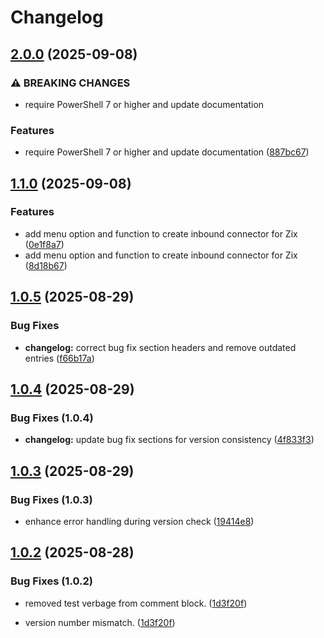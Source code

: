 # Changelog

## [2.0.0](https://github.com/gruberaaron/exo-directsend/compare/v1.1.0...v2.0.0) (2025-09-08)


### ⚠ BREAKING CHANGES

* require PowerShell 7 or higher and update documentation

### Features

* require PowerShell 7 or higher and update documentation ([887bc67](https://github.com/gruberaaron/exo-directsend/commit/887bc679e54c9ca3799abd3a8034ccd58d8a716f))

## [1.1.0](https://github.com/gruberaaron/exo-directsend/compare/v1.0.5...v1.1.0) (2025-09-08)


### Features

* add menu option and function to create inbound connector for Zix ([0e1f8a7](https://github.com/gruberaaron/exo-directsend/commit/0e1f8a7b2ff4c83223822055325040f53f304bac))
* add menu option and function to create inbound connector for Zix ([8d18b67](https://github.com/gruberaaron/exo-directsend/commit/8d18b67662625386185629c36dab3c6a563a3f7e))

## [1.0.5](https://github.com/gruberaaron/exo-directsend/compare/v1.0.4...v1.0.5) (2025-08-29)


### Bug Fixes

* **changelog:** correct bug fix section headers and remove outdated entries ([f66b17a](https://github.com/gruberaaron/exo-directsend/commit/f66b17a8924387eaf79d3d0122108957103cf966))

## [1.0.4](https://github.com/gruberaaron/exo-directsend/compare/v1.0.3...v1.0.4) (2025-08-29)

### Bug Fixes (1.0.4)

* **changelog:** update bug fix sections for version consistency ([4f833f3](https://github.com/gruberaaron/exo-directsend/commit/4f833f3e6110dd127d569b8613464fa95ea57b2e))

## [1.0.3](https://github.com/gruberaaron/exo-directsend/compare/v1.0.2...v1.0.3) (2025-08-29)

### Bug Fixes (1.0.3)

* enhance error handling during version check ([19414e8](https://github.com/gruberaaron/exo-directsend/commit/19414e81fe4b488190d2eee7d2a1ca2ecdae6013))

## [1.0.2](https://github.com/gruberaaron/exo-directsend/compare/v1.0.1...v1.0.2) (2025-08-28)

### Bug Fixes (1.0.2)

* removed test verbage from comment block. ([1d3f20f](https://github.com/gruberaaron/exo-directsend/commit/1d3f20ff8c98c7be2d34065eadf9e9ad30bb385d))

* version number mismatch. ([1d3f20f](https://github.com/gruberaaron/exo-directsend/commit/1d3f20ff8c98c7be2d34065eadf9e9ad30bb385d))
